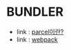 # BUNDLER
- link : [parcel이란?](https://kdydesign.github.io/2020/09/23/parcel-intro/)
- link : [webpack](https://kdydesign.github.io/2017/07/27/webpack/)
